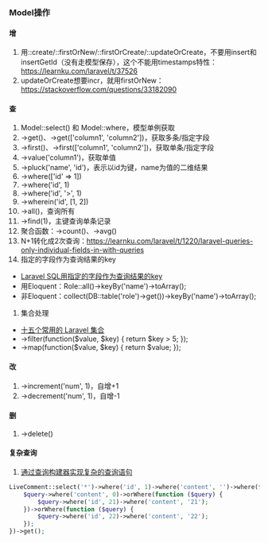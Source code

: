 ### Model操作

#### 增
1. 用::create/::firstOrNew/::firstOrCreate/::updateOrCreate，不要用insert和insertGetId（没有走模型保存），这个不能用timestamps特性：https://learnku.com/laravel/t/37526
2. updateOrCreate想要incr，就用firstOrNew：https://stackoverflow.com/questions/33182090

#### 查
1. Model::select() 和 Model::where，模型单例获取
1. ->get()、->get(['column1', 'column2'])，获取多条/指定字段
1. ->first()、->first(['column1', 'column2'])，获取单条/指定字段
1. ->value('column1')，获取单值
1. ->pluck('name', 'id')，表示以id为键，name为值的二维结果
1. ->where(['id' => 1])
1. ->where('id', 1)
1. ->where('id', '>', 1)
1. ->wherein('id', [1, 2])
1. ->all()，查询所有
1. ->find(1)，主键查询单条记录
1. 聚合函数：->count()、->avg()
1. N+1转化成2次查询：https://learnku.com/laravel/t/1220/laravel-queries-only-individual-fields-in-with-queries
1. 指定的字段作为查询结果的key
  * [Laravel SQL用指定的字段作为查询结果的key](https://blog.csdn.net/qq_19557947/article/details/80597460)
  * 用Eloquent：Role::all()->keyBy('name')->toArray();
  * 非Eloquent：collect(DB::table('role')->get())->keyBy('name')->toArray();
1. 集合处理
  * [十五个常用的 Laravel 集合](https://www.jianshu.com/p/28b9cc2b810c)
  * ->filter(function($value, $key) { return $key > 5; });
  * ->map(function($value, $key) { return $value; });

#### 改
1. ->increment('num', 1)，自增+1
1. ->decrement('num', 1)，自增-1

#### 删
1. ->delete()

#### 复杂查询
1. [通过查询构建器实现复杂的查询语句](https://xueyuanjun.com/post/9698)
```php
LiveComment::select('*')->where('id', 1)->where('content', '')->where(function ($query) {
    $query->where('content', 0)->orWhere(function ($query) {
        $query->where('id', 21)->where('content', '21');
    })->orWhere(function ($query) {
        $query->where('id', 22)->where('content', '22');
    });
})->get();
```